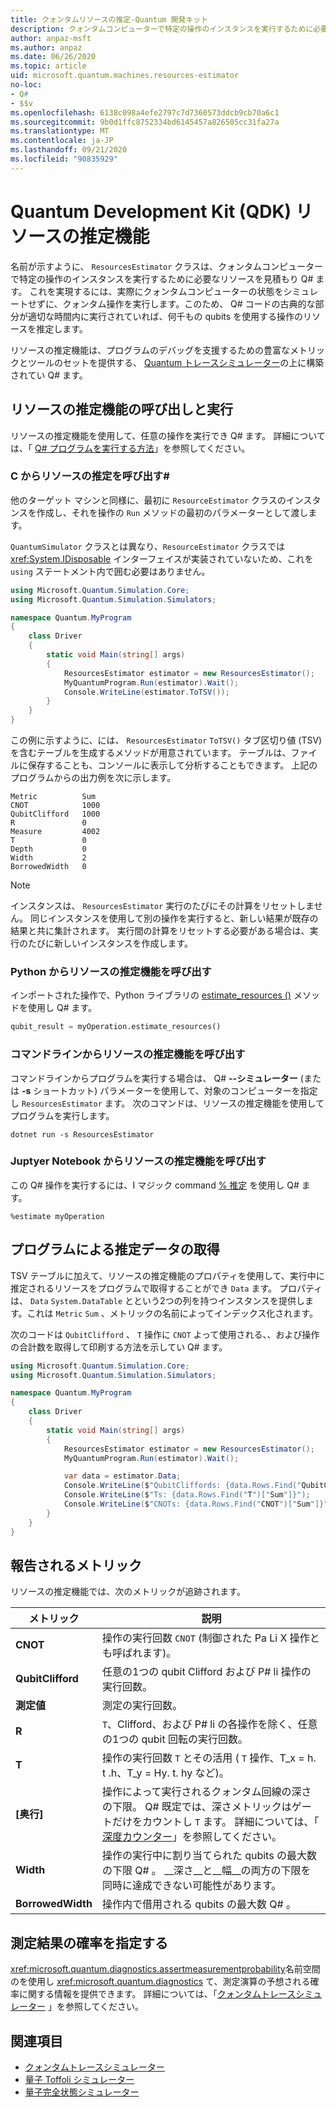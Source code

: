 ```yaml
---
title: クォンタムリソースの推定-Quantum 開発キット
description: クォンタムコンピューターで特定の操作のインスタンスを実行するために必要なリソースを推定する、Microsoft QDK リソースの推定機能について説明し Q# ます。
author: anpaz-msft
ms.author: anpaz
ms.date: 06/26/2020
ms.topic: article
uid: microsoft.quantum.machines.resources-estimator
no-loc:
- Q#
- $$v
ms.openlocfilehash: 6138c098a4efe2797c7d7360573ddcb9cb70a6c1
ms.sourcegitcommit: 9b0d1ffc8752334bd6145457a826505cc31fa27a
ms.translationtype: MT
ms.contentlocale: ja-JP
ms.lasthandoff: 09/21/2020
ms.locfileid: "90835929"
---
```

# <a name="quantum-development-kit-qdk-resources-estimator"></a>Quantum Development Kit (QDK) リソースの推定機能

名前が示すように、 `ResourcesEstimator` クラスは、クォンタムコンピューターで特定の操作のインスタンスを実行するために必要なリソースを見積もり Q# ます。 これを実現するには、実際にクォンタムコンピューターの状態をシミュレートせずに、クォンタム操作を実行します。このため、 Q# コードの古典的な部分が適切な時間内に実行されていれば、何千もの qubits を使用する操作のリソースを推定します。

リソースの推定機能は、プログラムのデバッグを支援するための豊富なメトリックとツールのセットを提供する、 [Quantum トレースシミュレーター](xref:microsoft.quantum.machines.qc-trace-simulator.intro)の上に構築されてい Q# ます。

## <a name="invoking-and-running-the-resources-estimator"></a>リソースの推定機能の呼び出しと実行

リソースの推定機能を使用して、任意の操作を実行でき Q# ます。 詳細については、「 [ Q# プログラムを実行する方法](xref:microsoft.quantum.guide.host-programs)」を参照してください。

### <a name="invoking-the-resources-estimator-from-c"></a>C からリソースの推定を呼び出す# 

他のターゲット マシンと同様に、最初に `ResourceEstimator` クラスのインスタンスを作成し、それを操作の `Run` メソッドの最初のパラメーターとして渡します。

`QuantumSimulator` クラスとは異なり、`ResourceEstimator` クラスでは <xref:System.IDisposable> インターフェイスが実装されていないため、これを `using` ステートメント内で囲む必要はありません。

```csharp
using Microsoft.Quantum.Simulation.Core;
using Microsoft.Quantum.Simulation.Simulators;

namespace Quantum.MyProgram
{
    class Driver
    {
        static void Main(string[] args)
        {
            ResourcesEstimator estimator = new ResourcesEstimator();
            MyQuantumProgram.Run(estimator).Wait();
            Console.WriteLine(estimator.ToTSV());
        }
    }
}
```

この例に示すように、には、 `ResourcesEstimator` `ToTSV()` タブ区切り値 (TSV) を含むテーブルを生成するメソッドが用意されています。 テーブルは、ファイルに保存することも、コンソールに表示して分析することもできます。 上記のプログラムからの出力例を次に示します。

```output
Metric          Sum
CNOT            1000
QubitClifford   1000
R               0
Measure         4002
T               0
Depth           0
Width           2
BorrowedWidth   0
```

> [!NOTE]
> インスタンスは、 `ResourcesEstimator` 実行のたびにその計算をリセットしません。 同じインスタンスを使用して別の操作を実行すると、新しい結果が既存の結果と共に集計されます。 実行間の計算をリセットする必要がある場合は、実行のたびに新しいインスタンスを作成します。

### <a name="invoking-the-resources-estimator-from-python"></a>Python からリソースの推定機能を呼び出す

インポートされた操作で、Python ライブラリの [estimate_resources ()](https://docs.microsoft.com/python/qsharp-core/qsharp.loader.qsharpcallable) メソッドを使用し Q# ます。

```python
qubit_result = myOperation.estimate_resources()
```

### <a name="invoking-the-resources-estimator-from-the-command-line"></a>コマンドラインからリソースの推定機能を呼び出す

コマンドラインからプログラムを実行する場合は、 Q# **--シミュレーター** (または **-s** ショートカット) パラメーターを使用して、対象のコンピューターを指定し `ResourcesEstimator` ます。 次のコマンドは、リソースの推定機能を使用してプログラムを実行します。 

```dotnetcli
dotnet run -s ResourcesEstimator
```

### <a name="invoking-the-resources-estimator-from-juptyer-notebooks"></a>Juptyer Notebook からリソースの推定機能を呼び出す

この Q# 操作を実行するには、I マジック command [% 推定](xref:microsoft.quantum.iqsharp.magic-ref.simulate) を使用し Q# ます。

```
%estimate myOperation
```

## <a name="programmatically-retrieving-the-estimated-data"></a>プログラムによる推定データの取得

TSV テーブルに加えて、リソースの推定機能のプロパティを使用して、実行中に推定されるリソースをプログラムで取得することができ `Data` ます。 プロパティは、 `Data` `System.DataTable` とという2つの列を持つインスタンスを提供します。これは `Metric` `Sum` 、メトリックの名前によってインデックス化されます。

次のコードは `QubitClifford` 、 `T` 操作に `CNOT` よって使用される、、および操作の合計数を取得して印刷する方法を示してい Q# ます。

```csharp
using Microsoft.Quantum.Simulation.Core;
using Microsoft.Quantum.Simulation.Simulators;

namespace Quantum.MyProgram
{
    class Driver
    {
        static void Main(string[] args)
        {
            ResourcesEstimator estimator = new ResourcesEstimator();
            MyQuantumProgram.Run(estimator).Wait();

            var data = estimator.Data;
            Console.WriteLine($"QubitCliffords: {data.Rows.Find("QubitClifford")["Sum"]}");
            Console.WriteLine($"Ts: {data.Rows.Find("T")["Sum"]}");
            Console.WriteLine($"CNOTs: {data.Rows.Find("CNOT")["Sum"]}");
        }
    }
}
```

## <a name="metrics-reported"></a>報告されるメトリック

リソースの推定機能では、次のメトリックが追跡されます。

|メトリック|説明|
|----|----|
|__CNOT__    |操作の実行回数 `CNOT` (制御された Pa Li X 操作とも呼ばれます)。|
|__QubitClifford__ |任意の1つの qubit Clifford および P# li 操作の実行回数。|
|__測定値__    |測定の実行回数。  |
|__R__    |`T`、Clifford、および P# li の各操作を除く、任意の1つの qubit 回転の実行回数。  |
|__T__    |操作の実行回数 `T` とその活用 ( `T` 操作、T_x = h. t .h、T_y = Hy. t. hy など)。  |
|__[奥行]__|操作によって実行されるクォンタム回線の深さの下限。 Q# 既定では、深さメトリックはゲートだけをカウントし `T` ます。 詳細については、「 [深度カウンター](xref:microsoft.quantum.machines.qc-trace-simulator.depth-counter)」を参照してください。   |
|__Width__    |操作の実行中に割り当てられた qubits の最大数の下限 Q# 。 __深さ__と__幅__の両方の下限を同時に達成できない可能性があります。  |
|__BorrowedWidth__    |操作内で借用される qubits の最大数 Q# 。  |

## <a name="providing-the-probability-of-measurement-outcomes"></a>測定結果の確率を指定する

<xref:microsoft.quantum.diagnostics.assertmeasurementprobability>名前空間のを使用し <xref:microsoft.quantum.diagnostics> て、測定演算の予想される確率に関する情報を提供できます。 詳細については、「[クォンタムトレースシミュレーター](xref:microsoft.quantum.machines.qc-trace-simulator.intro) 」を参照してください。

## <a name="see-also"></a>関連項目

- [クォンタムトレースシミュレーター](xref:microsoft.quantum.machines.qc-trace-simulator.intro)
- [量子 Toffoli シミュレーター](xref:microsoft.quantum.machines.toffoli-simulator)
- [量子完全状態シミュレーター](xref:microsoft.quantum.machines.full-state-simulator) 